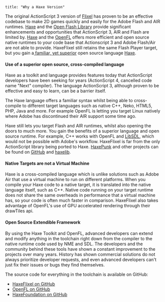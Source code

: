 ```
title: "Why a Haxe Version"
```

The original ActionScript 3 version of [Flixel](http://flixel.org) has proven to be an effective codebase to make 2D games quickly and easily for the Adobe Flash and AIR runtimes. [Haxe](http://haxe.org) and the [Open Flash Library](https://github.com/openfl) provide significant enhancements and opportunities that ActionScript 3, AIR and Flash are limited by. [Haxe](http://haxe.org) and the [OpenFL](https://github.com/openfl) offers more efficient and open source native runtimes to your code base that Actionscript 3 and Adobe Flash/Air are not able to provide. HaxeFlixel still retains the same Flash Player target, but you gain a[ familiar, yet superior](http://www.openfl.org/archive/developer/documentation/actionscript-developers/) open source language [Haxe](http://haxe.org).

#### Use of a superior open source, cross-compiled language

Haxe as a toolkit and language provides features today that ActionScript developers have been seeking for years (ActionScript 4, cancelled code name "Next" compiler). The language ActionScript 3, although proven to be effective and easy to learn, can be a barrier itself.

The Haxe language offers a familiar syntax whilst being able to cross-compile to different target languages such as native C++, Neko, HTML5, PHP, Java and more. For example OpenFL is letting you target Linux natively where Adobe has discontinued their AIR support some time ago.

Haxe still lets you target Flash and AIR runtimes, whilst also opening the doors to much more. You gain the benefits of a superior language and open source runtime. For example,  C++ works with OpenFL and [LibSDL](http://www.libsdl.org/), which would not be possible with Adobe's workflow. HaxeFlixel is far from the only ActionScript library being ported to Haxe. [HaxePunk](http://haxepunk.com/) and other projects can be found on [GitHub](https://github.com/languages/Haxe) and [haxelib](http://lib.haxe.org/).

#### Native Targets are not a Virtual Machine

Haxe is a cross-compiled language which is unlike solutions such as Adobe Air that use a virtual machine to run on different platforms. When you compile your Haxe code to a native target, it is translated into the native language itself, such as C++. Native code running on your target runtime does not share the same overheads in performance that a virtual machine has, so your code is often much faster in comparison. HaxeFlixel also takes advantage of OpenFL's use of GPU accelerated rendering through their drawTiles api.

#### Open Source Extendible Framework

By using the Haxe Toolkit and OpenFL, advanced developers can extend and modify anything in the toolchain right down from the compiler to the native runtime code used by NME and SDL. The developers and the community behind these tools have shown a constant improvement to the projects over many years. History has shown commercial solutions do not always prioritize developer requests, and even advanced developers can't just fix their issues or bugs they find themselves.

The source code for everything in the toolchain is available on GitHub:

*   [HaxeFlixel on GitHub](https://github.com/HaxeFlixel)
*   [OpenFL on GitHub](https://github.com/openfl)
*   [HaxeFoundation on GitHub](https://github.com/haxefoundation)
